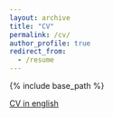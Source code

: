 ```yaml
---
layout: archive
title: "CV"
permalink: /cv/
author_profile: true
redirect_from:
  - /resume
---
```


{% include base_path %}

[CV in english](../files/cv-english-tangi-migot.pdf)
